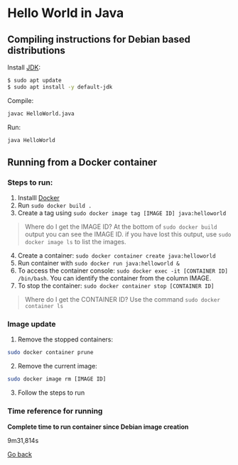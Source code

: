 # Hello World in Java

## Compiling instructions for Debian based distributions

Install [JDK](https://openjdk.org):

```bash
$ sudo apt update
$ sudo apt install -y default-jdk
```

Compile:

```bash
javac HelloWorld.java
```

Run:

```bash
java HelloWorld
```

## Running from a Docker container

### Steps to run:

1. Installl [Docker](https://www.docker.com)
2. Run `sudo docker build .`
3. Create a tag using `sudo docker image tag [IMAGE ID] java:helloworld`

> Where do I get the IMAGE ID? At the bottom of `sudo docker build` output you can see the IMAGE ID. if you have lost this output, use `sudo docker image ls` to list the images.

4. Create a container: `sudo docker container create java:helloworld`
5. Run container with `sudo docker run java:helloworld &`
6. To access the container console: `sudo docker exec -it [CONTAINER ID] /bin/bash`. You can identify the container from the column IMAGE.
7. To stop the container: `sudo docker container stop [CONTAINER ID]`

> Where do I get the CONTAINER ID? Use the command `sudo docker container ls` 

### Image update

1. Remove the stopped containers:

```bash
sudo docker container prune
```

2. Remove the current image:

```bash
sudo docker image rm [IMAGE ID]
```

3. Follow the steps to run

### Time reference for running

**Complete time to run container since Debian image creation**

9m31,814s

[Go back](../README.md)